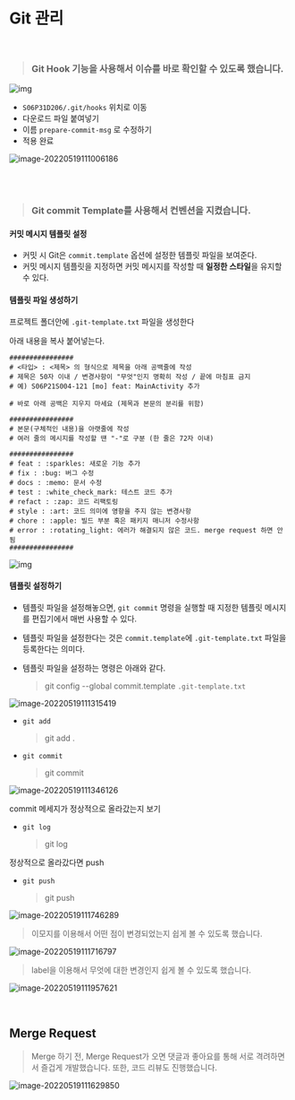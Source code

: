 # Git 관리

</br>



> ### **Git Hook 기능을 사용해서 이슈를 바로 확인할 수  있도록 했습니다.**



![img](C:\Git\S06P31D206\docs\image\githook)

- `S06P31D206/.git/hooks` 위치로 이동
- 다운로드 파일 붙여넣기
- 이름 `prepare-commit-msg` 로 수정하기
- 적용 완료

![image-20220519111006186](C:\Git\S06P31D206\docs\image\githook2)

</br>

</br>



> ### **Git commit Template를 사용해서 컨벤션을 지켰습니다.**



#### 커밋 메시지 템플릿 설정

- 커밋 시 Git은 `commit.template` 옵션에 설정한 템플릿 파일을 보여준다.
- 커밋 메시지 템플릿을 지정하면 커밋 메시지를 작성할 때 **일정한 스타일**을 유지할 수 있다.

#### 템플릿 파일 생성하기

프로젝트 폴더안에 `.git-template.txt` 파일을 생성한다

아래 내용을 복사 붙어넣는다.

```
################
# <타입> : <제목> 의 형식으로 제목을 아래 공백줄에 작성
# 제목은 50자 이내 / 변경사항이 "무엇"인지 명확히 작성 / 끝에 마침표 금지
# 예) S06P21S004-121 [mo] feat: MainActivity 추가

# 바로 아래 공백은 지우지 마세요 (제목과 본문의 분리를 위함)

################
# 본문(구체적인 내용)을 아랫줄에 작성
# 여러 줄의 메시지를 작성할 땐 "-"로 구분 (한 줄은 72자 이내)

################
# feat : :sparkles: 새로운 기능 추가
# fix : :bug: 버그 수정
# docs : :memo: 문서 수정
# test : :white_check_mark: 테스트 코드 추가
# refact : :zap: 코드 리팩토링
# style : :art: 코드 의미에 영향을 주지 않는 변경사항
# chore : :apple: 빌드 부분 혹은 패키지 매니저 수정사항
# error : :rotating_light: 에러가 해결되지 않은 코드. merge request 하면 안 됨
################
```

![img](C:\Git\S06P31D206\docs\image\gitcommittemplate1)

#### 템플릿 설정하기

- 템플릿 파일을 설정해놓으면, `git commit` 명령을 실행할 때 지정한 템플릿 메시지를 편집기에서 매번 사용할 수 있다.

- 템플릿 파일을 설정한다는 것은 `commit.template`에 `.git-template.txt` 파일을 등록한다는 의미다.

- 템플릿 파일을 설정하는 명령은 아래와 같다.

  > git config --global commit.template `.git-template.txt`

![image-20220519111315419](C:\Git\S06P31D206\docs\image\gitcommittemplate2)

- `git add`

  > git add .

- `git commit`

  > git commit

![image-20220519111346126](C:\Git\S06P31D206\docs\image\gitcommittemplate3)

commit 메세지가 정상적으로 올라갔는지 보기

- `git log`

  > git log

정상적으로 올라갔다면 push

- `git push`

  > git push



![image-20220519111746289](C:\Git\S06P31D206\docs\image\gitdevelop)

>  이모지를 이용해서 어떤 점이 변경되었는지 쉽게 볼 수 있도록 했습니다.

![image-20220519111716797](C:\Git\S06P31D206\docs\image\gitmerge)

> label을 이용해서 무엇에 대한 변경인지 쉽게 볼 수 있도록 했습니다.

![image-20220519111957621](C:\Git\S06P31D206\docs\image\gitgraph)

</br>



## Merge Request

> Merge 하기 전, Merge Request가 오면 댓글과 좋아요를 통해 서로 격려하면서 즐겁게 개발했습니다. 
> 또한, 코드 리뷰도 진행했습니다.

![image-20220519111629850](C:\Git\S06P31D206\docs\image\gitcodereview)